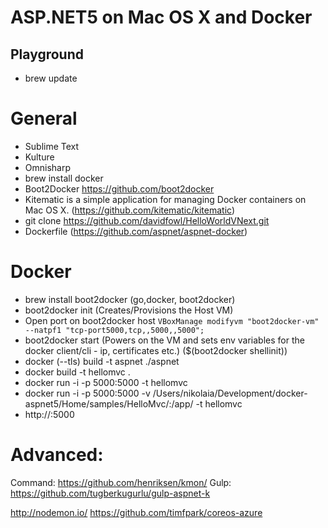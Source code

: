 # ASP.NET5 on Mac OS X and Docker
## Playground

- brew update

# General

- Sublime Text
- Kulture
- Omnisharp
- brew install docker
- Boot2Docker https://github.com/boot2docker
- Kitematic is a simple application for managing Docker containers on Mac OS X. (https://github.com/kitematic/kitematic)
- git clone https://github.com/davidfowl/HelloWorldVNext.git
- Dockerfile (https://github.com/aspnet/aspnet-docker)

# Docker

- brew install boot2docker (go,docker, boot2docker)
- boot2docker init (Creates/Provisions the Host VM)
- Open port on boot2docker host ```VBoxManage modifyvm "boot2docker-vm" --natpf1 "tcp-port5000,tcp,,5000,,5000";```
- boot2docker start (Powers on the VM and sets env variables for the docker client/cli - ip, certificates etc.) ($(boot2docker shellinit))
- docker (--tls) build -t aspnet ./aspnet
- docker build -t hellomvc .
- docker run -i -p 5000:5000 -t hellomvc
- docker run -i -p 5000:5000 -v /Users/nikolaia/Development/docker-aspnet5/Home/samples/HelloMvc/:/app/ -t hellomvc
- http://<boot2docker host ip>:5000


# Advanced:

Command: https://github.com/henriksen/kmon/
Gulp: https://github.com/tugberkugurlu/gulp-aspnet-k


http://nodemon.io/
https://github.com/timfpark/coreos-azure